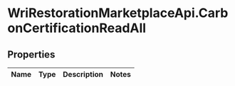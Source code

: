 # WriRestorationMarketplaceApi.CarbonCertificationReadAll

## Properties
Name | Type | Description | Notes
------------ | ------------- | ------------- | -------------


